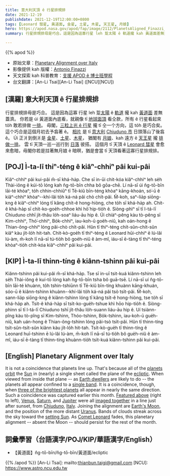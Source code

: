 ```yaml
---
title: 意大利天頂 ê 行星排規排
date: 2021-12-19
publishdate: 2021-12-19T12:00:00+0800
tags: [Leonard 彗星, 黃道面, 金星, 土星, 木星, 天王星, 月娘]
hero: https://apod.nasa.gov/apod/fap/image/2112/PlanetsAligned_Finazzi_1080.jpg
summary: 行星排規排毋是巧合。這是因為這寡行星 leh 踅太陽 ê 軌道攏 kah 黃道面差無蓋濟。你若是 úi 黃道面內底看，就親像 tī 地球面頂看仝款，所有 ê 行星看起來 to̍h 敢若排做一排。

---
```


{{% apod %}}

- 原始文章：[Planetary Alignment over Italy](https://apod.nasa.gov/apod/ap211219.html)
- 影像提供 kah 版權：[Antonio Finazzi](https://www.facebook.com/antonio.finazzi.5)
- 天文探索 kah 科普教育：[支援 APOD ê 博士班學程](https://asterisk.apod.com/viewtopic.php?f=28&t=41989)
- 台文翻譯：[An-Li Tsai][An-Li Tsai] ([NCU][NCU])

## [漢羅] 意大利天頂 ê 行星排規排
行星排規排毋是巧合。
這是因為這寡 行星 leh 踅[太陽][Sun] ê [軌道][planets orbit] 攏 kah [黃道面][ecliptic] 差無蓋濟。
你若是 úi 黃道面內底看，就親像 tī [地球面頂][Earth dwellers] 看仝款，所有 ê 行星看起來 to̍h 敢若排做 [一排][single band]。
毋閣，[三粒上光 ê 行星][three of the brightest planets] 攏 tī 仝一个方向，這 to̍h 是巧合矣。
這个巧合是這個月初去予翕著 ê。
[相片][Featured above] 是 tī [意大利][Italy] [Chiuduno 市][Chiuduno] 日頭落山了後翕 ê。
Úi 正爿到倒爿是 [金星][Venus]、[土星][Saturn t]、[木星][Jupiter]，
猶閣有 [月娘][Earth's Moon]、kah 遠方 ê [天王星][Uranus] 攏 [排做一排][imaged together]。
雲 tī 天頂一巡一巡行到 [日落][setting Sun] 彼搭。
這個月 tī 天頂 ê [Leonard 彗星][Comet Leonard t] 會愈來愈暗，毋閣你若是拄著無月娘 ê 暗暝，猶是會當 tī 天頂看著這寡行星排規排。

## [POJ] Ì-ta-lī thiⁿ-téng ê kiâⁿ-chhiⁿ pâi kui-pâi
Kiâⁿ-chhiⁿ pâi kui-pâi m̄-sī khá-ha̍p.
Che sī in-ūi chit-kóa kiâⁿ-chhiⁿ leh se̍h Thài-iông ê kúi-tō lóng kah n̂g-tō-bīn chha bô gōa-chē.
Lí nā-sī úi n̂g-tō-bīn lāi-té khòaⁿ, to̍h chhin-chhiūⁿ tī Tē-kiû bīn-téng khòaⁿ kāng-khoán, só͘-ū ê kiâⁿ-chhiⁿ khòaⁿ--khí-lâi to̍h ká-ná pâi chò chi̍t-pâi.
M̄-koh, saⁿ-lia̍p siōng-kng ê kiâⁿ-chhiⁿ lóng tī kâng chi̍t-ê hong-hiòng, che to̍h sī khá-ha̍p ah.
Chit-ê khá-ha̍p sī chi̍t-ko-goe̍h-chhoe khì hō͘ hip-tio̍h ê.
Siòng-phìⁿ sī tī I-tá-lī Chiuduno chhī ji̍t-thâu lo̍h-soaⁿ liáu-āu hip ê.
Úi chiàⁿ-pêng kàu tò-pêng sī Kim-chhiⁿ, Thó͘-chhiⁿ, Bo̍k-chhiⁿ,
iau-koh-ū goe̍h-niû, kah oán-hong ê Thian-ông-chhiⁿ lóng pâi-chò chi̍t-pâi.
Hûn tī thiⁿ-téng chi̍t-sûn-chi̍t-sûn kiâⁿ kàu ji̍t-lo̍h hit-tah.
Chi̍t-kò-goe̍h tī thiⁿ-téng ê Leonard hūi-chhiⁿ ē lú-lâi lú-àm, m̄-koh lī nā-sī tú-tio̍h bô goe̍h-niû ê àm-mî, iáu-sī ē-tàng tī thiⁿ-téng khòaⁿ-tio̍h chi̍t-kóa kiâⁿ-chhiⁿ pâi kui-pâi.

## [KIP] Ì-ta-lī thinn-tíng ê kiânn-tshinn pâi kui-pâi
Kiânn-tshinn pâi kui-pâi m̄-sī khá-ha̍p.
Tse sī in-uī tsit-kuá kiânn-tshinn leh se̍h Thài-iông ê kuí-tō lóng kah n̂g-tō-bīn tsha bô guā-tsē.
Lí nā-sī uí n̂g-tō-bīn lāi-té khuànn, to̍h tshin-tshiūnn tī Tē-kiû bīn-tíng khuànn kāng-khuán, sóo-ū ê kiânn-tshinn khuànn--khí-lâi to̍h ká-ná pâi tsò tsi̍t-pâi.
M̄-koh, sann-lia̍p siōng-kng ê kiânn-tshinn lóng tī kâng tsi̍t-ê hong-hiòng, tse to̍h sī khá-ha̍p ah.
Tsit-ê khá-ha̍p sī tsi̍t-ko-gue̍h-tshue khì hōo hip-tio̍h ê.
Siòng-phìnn sī tī I-tá-lī Chiuduno tshī ji̍t-thâu lo̍h-suann liáu-āu hip ê.
Uí tsiànn-pîng kàu tò-pîng sī Kim-tshinn, Thóo-tshinn, Bo̍k-tshinn,
iau-koh-ū gue̍h-niû, kah uán-hong ê Thian-ông-tshinn lóng pâi-tsò tsi̍t-pâi.
Hûn tī thinn-tíng tsi̍t-sûn-tsi̍t-sûn kiânn kàu ji̍t-lo̍h hit-tah.
Tsi̍t-kò-gue̍h tī thinn-tíng ê Leonard huī-tshinn ē lú-lâi lú-àm, m̄-koh lī nā-sī tú-tio̍h bô gue̍h-niû ê àm-mî, iáu-sī ē-tàng tī thinn-tíng khuànn-tio̍h tsi̍t-kuá kiânn-tshinn pâi kui-pâi.

## [English] Planetary Alignment over Italy
It is not a coincidence that planets line up.
That's because all of the [planets orbit][planets orbit] the [Sun][Sun] in (nearly) a single sheet called the plane of the [ecliptic][ecliptic].
When viewed from inside that plane -- as [Earth dwellers][Earth dwellers] are likely to do -- the planets all appear confined to a [single band][single band].
It is a coincidence, though, when [three of the brightest planets][three of the brightest planets] all appear in nearly the same direction.
Such a coincidence was captured earlier this month.
[Featured above][Featured above] (right to left), [Venus][Venus], [Saturn][Saturn e], and [Jupiter][Jupiter] were all [imaged together][imaged together] in a line just after sunset, from [Chiuduno][Chiuduno], [Italy][Italy].
Joining the alignment are [Earth's Moon][Earth's Moon], and the position of the more distant [Uranus][Uranus].
Bands of clouds streak across the sky toward the [setting Sun][setting Sun].
As [Comet Leonard][Comet Leonard e] fades, this planetary alignment -- absent the Moon -- should persist for the rest of the month.

## 詞彙學習（台語漢字/POJ/KIP/華語漢字/English）
- 【黃道面】n̂g-tō-bīn/n̂g-tō-bīn/黃道面/ecliptic



{{% /apod %}}
[An-Li Tsai]: mailto:thianbun.taigi@gmail.com
[NCU]: https://www.astro.ncu.edu.tw

[planets orbit]::https://medium.com/starts-with-a-bang/ask-ethan-82-why-are-the-planets-all-in-the-same-plane-4470245c8743
[Sun]:https://apod.nasa.gov/apod/ap160731.html
[ecliptic]:https://en.wikipedia.org/wiki/Ecliptic#/media/File:Ecliptic_plane_side_view.gif
[Earth dwellers]:https://apod.nasa.gov/apod/ap170326.html
[single band]::https://en.wikipedia.org/wiki/Ecliptic
[three of the brightest planets]:https://earthsky.org/astronomy-essentials/visible-planets-tonight-mars-jupiter-venus-saturn-mercury/
[Featured above]:https://www.facebook.com/photo?fbid=2347172088751018
[Venus]:https://solarsystem.nasa.gov/planets/venus/in-depth/
[Saturn e]:https://apod.nasa.gov/apod/ap210919.html
[Saturn t]:https://apod.nasa.gov/apod/ap210919.html
[Jupiter]:https://apod.nasa.gov/apod/ap180226.html
[imaged together]:https://www.boredpanda.com/blog/wp-content/uploads/2017/11/5a1854f1c22e9-png__700.jpg
[Chiuduno]:https://youtu.be/mM9z5MV8im4
[Italy]:https://en.wikipedia.org/wiki/Italy
[Earth's Moon]:https://solarsystem.nasa.gov/moons/earths-moon/overview/
[Uranus]:https://solarsystem.nasa.gov/planets/uranus/in-depth/
[setting Sun]:https://apod.nasa.gov/apod/ap150512.html
[Comet Leonard e]:https://apod.nasa.gov/apod/ap211212.html
[Comet Leonard t]:https://apod.nasa.gov/apod/ap211212.html
